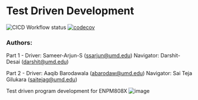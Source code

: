 # Test Driven Development
![CICD Workflow status](https://github.com/Sameer-Arjun-S/Test-Driven-Development-For-Robotics/actions/workflows/run-unit-test-and-upload-codecov.yml/badge.svg)
[![codecov](https://codecov.io/gh/Sameer-Arjun-S/Test-Driven-Development-For-Robotics/branch/main/graph/badge.svg)](https://codecov.io/gh/gh/Sameer-Arjun-S/Test-Driven-Development-For-Robotics)  

### Authors:
Part 1 -
 Driver: Sameer-Arjun-S (ssarjun@umd.edu)
 Navigator: Darshit-Desai (darshit@umd.edu)

Part 2 - 
 Driver: Aaqib Barodawala (abarodaw@umd.edu)
 Navigator: Sai Teja Gilukara (saitejag@umd.edu)
 
Test driven program development for ENPM808X
![image](https://github.com/Sameer-Arjun-S/Test-Driven-Development-For-Robotics/assets/112655999/fc33ccc9-9672-4184-9486-f71a1c55c7f0)

